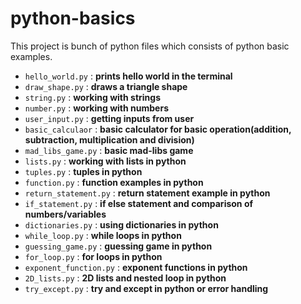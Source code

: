 # python-basics

This project is bunch of python files which consists of python basic examples.

- `hello_world.py` : **prints hello world in the terminal**
- `draw_shape.py` : **draws a triangle shape**    
- `string.py` : **working with strings**
- `number.py` : **working with numbers**
- `user_input.py` : **getting inputs from user**
- `basic_calculaor` : **basic calculator for basic operation(addition, subtraction, multiplication and division)**
- `mad_libs_game.py` : **basic mad-libs game**
- `lists.py` : **working with lists in python**
- `tuples.py` : **tuples in python**
- `function.py` : **function examples in python**
- `return_statement.py` : **return statement example in python**
- `if_statement.py` : **if else statement and comparison of numbers/variables**
- `dictionaries.py` : **using dictionaries in python**
- `while_loop.py` : **while loops in python**
- `guessing_game.py` : **guessing game in python**
- `for_loop.py` : **for loops in python**
- `exponent_function.py` : **exponent functions in python**
- `2D_lists.py` : **2D lists and nested loop in python**
- `try_except.py` : **try and except in python or error handling**